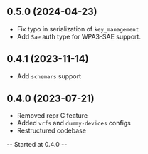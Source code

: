 ## 0.5.0 (2024-04-23)
- Fix typo in serialization of `key_management`
- Add `Sae` auth type for WPA3-SAE support.

## 0.4.1 (2023-11-14)
- Add `schemars` support

## 0.4.0 (2023-07-21)
- Removed repr C feature
- Added `vrfs` and `dummy-devices` configs
- Restructured codebase

-- Started at 0.4.0 --
